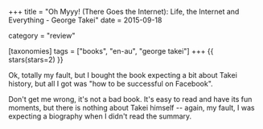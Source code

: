 +++
title = "Oh Myyy! (There Goes the Internet): Life, the Internet and Everything - George Takei"
date = 2015-09-18

category = "review"

[taxonomies]
tags = ["books", "en-au", "george takei"]
+++
{{ stars(stars=2) }}

Ok, totally my fault, but I bought the book expecting a bit about Takei history, but all I got was "how to be successful on Facebook".

Don't get me wrong, it's not a bad book. It's easy to read and have its fun moments, but there is nothing about Takei himself -- again, my fault, I was expecting a biography when I didn't read the summary.